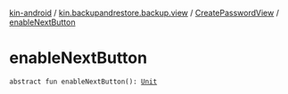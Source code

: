 [kin-android](../../index.md) / [kin.backupandrestore.backup.view](../index.md) / [CreatePasswordView](index.md) / [enableNextButton](./enable-next-button.md)

# enableNextButton

`abstract fun enableNextButton(): `[`Unit`](https://kotlinlang.org/api/latest/jvm/stdlib/kotlin/-unit/index.html)